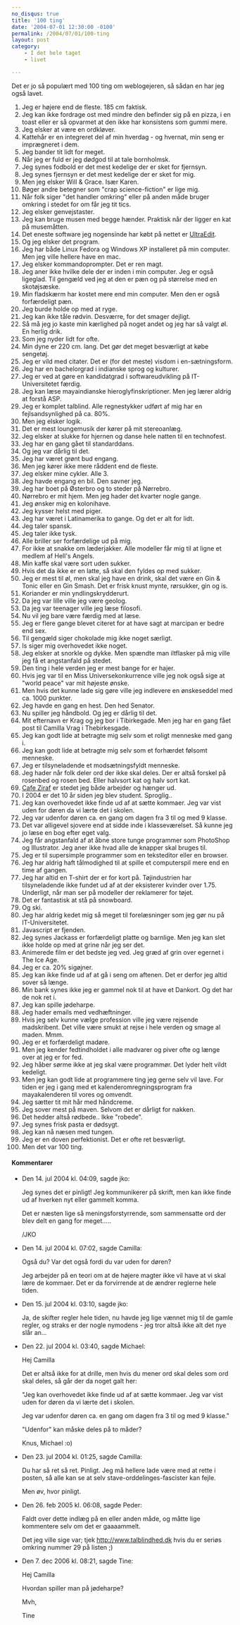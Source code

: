 ```yaml
---
no_disqus: true
title: '100 ting'
date: '2004-07-01 12:30:00 -0100'
permalink: /2004/07/01/100-ting
layout: post
category:
    - I det hele taget
    - livet

---
```

Det er jo så populært med 100 ting om weblogejeren, så sådan en har jeg også lavet.

1. Jeg er højere end de fleste. 185 cm faktisk.
2. Jeg kan ikke fordrage ost med mindre den befinder sig på en pizza, i en toast eller er så opvarmet at den ikke har konsistens som gummi mere.
3. Jeg elsker at være en ordkløver.
4. Kattehår er en integreret del af min hverdag - og hvernat, min seng er imprægneret i dem.
5. Jeg bander tit lidt for meget.
6. Når jeg er fuld er jeg dødgod til at tale bornholmsk.
7. Jeg synes fodbold er det mest kedelige der er sket for fjernsyn.
8. Jeg synes fjernsyn er det mest kedelige der er sket for mig.
9. Men jeg elsker Will & Grace. Især Karen.
10. Bøger andre betegner som "crap science-fiction" er lige mig.
11. Når folk siger "det handler omkring" eller på anden måde bruger omkring i stedet for om får jeg tit tics.
12. Jeg elsker genvejstaster.
13. Jeg kan bruge musen med begge hænder. Praktisk når der ligger en kat på musemåtten.
14. Det eneste software jeg nogensinde har købt på nettet er [UltraEdit](http://www.ultraedit.com).
15. Og jeg elsker det program.
16. Jeg har både Linux Fedora og Windows XP installeret på min computer. Men jeg ville hellere have en mac.
17. Jeg elsker kommandoprompter. Det er ren magt.
18. Jeg aner ikke hvilke dele der er inden i min computer. Jeg er også ligeglad. Til gengæld ved jeg at den er pæn og på størrelse med en skotøjsæske.
19. Min fladskærm har kostet mere end min computer. Men den er også forfærdeligt pæn.
20. Jeg burde holde op med at ryge.
21. Jeg kan ikke tåle rødvin. Desværre, for det smager dejligt.
22. Så må jeg jo kaste min kærlighed på noget andet og jeg har så valgt øl. En herlig drik.
23. Som jeg nyder lidt for ofte.
24. Min dyne er 220 cm. lang. Det gør det meget besværligt at købe sengetøj.
25. Jeg er vild med citater. Det er (for det meste) visdom i en-sætningsform.
26. Jeg har en bachelorgrad i indianske sprog og kulturer.
27. Jeg er ved at gøre en kandidatgrad i softwareudvikling på IT-Universitetet færdig.
28. Jeg kan læse mayaindianske hieroglyfinskriptioner. Men jeg lærer aldrig at forstå ASP.
29. Jeg er komplet talblind. Alle regnestykker udført af mig har en fejlsandsynlighed på ca. 80%.
30. Men jeg elsker logik.
31. Det er mest loungemusik der kører på mit stereoanlæg.
32. Jeg elsker at slukke for hjernen og danse hele natten til en technofest.
33. Jeg har en gang gået til standarddans.
34. Og jeg var dårlig til det.
35. Jeg har været grønt bud engang.
36. Men jeg kører ikke mere råddent end de fleste.
37. Jeg elsker mine cykler. Alle 3.
38. Jeg havde engang en bil. Den savner jeg.
39. Jeg har boet på Østerbro og to steder på Nørrebro.
40. Nørrebro er mit hjem. Men jeg hader det kvarter nogle gange.
41. Jeg ønsker mig en kolonihave.
42. Jeg kysser helst med piger.
43. Jeg har været i Latinamerika to gange. Og det er alt for lidt.
44. Jeg taler spansk.
45. Jeg taler ikke tysk.
46. Alle briller ser forfærdelige ud på mig.
47. For ikke at snakke om læderjakker. Alle modeller får mig til at ligne et medlem af Hell's Angels.
48. Min kaffe skal være sort uden sukker.
49. Hvis det da ikke er en latte, så skal den fyldes op med sukker.
50. Jeg er mest til øl, men skal jeg have en drink, skal det være en Gin & Tonic eller en Gin Smash. Det er frisk knust mynte, rørsukker, gin og is.
51. Koriander er min yndlingskrydderurt.
52. Da jeg var lille ville jeg være geolog.
53. Da jeg var teenager ville jeg læse filosofi.
54. Nu vil jeg bare være færdig med at læse.
55. Jeg er flere gange blevet citeret for at have sagt at marcipan er bedre end sex.
56. Til gengæld siger chokolade mig ikke noget særligt.
57. Is siger mig overhovedet ikke noget.
58. Jeg elsker at snorkle og dykke. Men spændte man iltflasker på mig ville jeg få et angstanfald på stedet.
59. Den ting i hele verden jeg er mest bange for er hajer.
60. Hvis jeg var til en Miss Universekonkurrence ville jeg nok også sige at "world peace" var mit højeste ønske.
61. Men hvis det kunne lade sig gøre ville jeg indlevere en ønskeseddel med ca. 1000 punkter.
62. Jeg havde en gang en hest. Den hed Senator.
63. Nu spiller jeg håndbold. Og jeg er dårlig til det.
64. Mit efternavn er Krag og jeg bor i Tibirkegade. Men jeg har en gang fået post til Camilla Vrag i Thebirkesgade.
65. Jeg kan godt lide at betragte mig selv som et roligt menneske med gang i.
66. Jeg kan godt lide at betragte mig selv som et forhærdet følsomt menneske.
67. Jeg er tilsyneladende et modsætningsfyldt menneske.
68. Jeg hader når folk deler ord der ikke skal deles. Der er altså forskel på rosenbed og rosen bed. Eller halvsort kat og halv sort kat.
69. [Cafe Ziraf](http://www.cafe-ziraf.dk) er stedet jeg både arbejder og hænger ud.
70. I 2004 er det 10 år siden jeg blev student. Sproglig..
71. Jeg kan overhovedet ikke finde ud af at sætte kommaer. Jeg var vist uden for døren da vi lærte det i skolen.
72. Jeg var udenfor døren ca. en gang om dagen fra 3 til og med 9 klasse.
73. Det var alligevel sjovere end at sidde inde i klasseværelset. Så kunne jeg jo læse en bog efter eget valg.
74. Jeg får angstanfald af at åbne store tunge programmer som PhotoShop og Illustrator. Jeg aner ikke hvad alle de knapper skal bruges til.
75. Jeg er til supersimple programmer som en teksteditor eller en browser.
76. Jeg har aldrig haft tålmodighed til at spille et computerspil mere end en time af gangen.
77. Jeg har altid en T-shirt der er for kort på. Tøjindustrien har tilsyneladende ikke fundet ud af at der eksisterer kvinder over 1.75. Underligt, når man ser på modeller der reklamerer for tøjet.
78. Det er fantastisk at stå på snowboard.
79. Og ski.
80. Jeg har aldrig kedet mig så meget til forelæsninger som jeg gør nu på IT-Universitetet.
81. Javascript er fjenden.
82. Jeg synes Jackass er forfærdeligt platte og barnlige. Men jeg kan slet ikke holde op med at grine når jeg ser det.
83. Animerede film er det bedste jeg ved. Jeg græd af grin over egernet i The Ice Age.
84. Jeg er ca. 20% sigøjner.
85. Jeg kan ikke finde ud af at gå i seng om aftenen. Det er derfor jeg altid sover så længe.
86. Min bank synes ikke jeg er gammel nok til at have et Dankort. Og det har de nok ret i.
87. Jeg kan spille jødeharpe.
88. Jeg hader emails med vedhæftninger.
89. Hvis jeg selv kunne vælge profession ville jeg være rejsende madskribent. Det ville være smukt at rejse i hele verden og smage al maden. Mmm.
90. Jeg er et forfærdeligt madøre.
91. Men jeg kender fedtindholdet i alle madvarer og piver ofte og længe over at jeg er for fed.
92. Jeg håber sørme ikke at jeg skal være programmør. Det lyder helt vildt kedeligt.
93. Men jeg kan godt lide at programmere ting jeg gerne selv vil lave. For tiden er jeg i gang med et kalenderomregningsprogram fra mayakalenderen til vores og omvendt.
94. Jeg sætter tit mit hår med håndcreme.
95. Jeg sover mest på maven. Selvom det er dårligt for nakken.
96. Det hedder altså rødbede.. Ikke "robede".
97. Jeg synes frisk pasta er dødsygt.
98. Jeg kan nå næsen med tungen.
99. Jeg er en doven perfektionist. Det er ofte ret besværligt.
100. Men det var 100 ting.

<div class="vintage-comments">
<h4>Kommentarer </h4>
<ul class="vintage-comments-list"><li>
<p class="comment-meta">Den <time datetime="2004-07-14T16:09:14+02:00">14. jul 2004 kl.  04:09</time>, sagde jko:</p>
<p>Jeg synes det er pinligt! Jeg kommunikerer på skrift, men kan ikke finde ud af hverken nyt eller gammelt komma.</p>
<p>Det er næsten lige så meningsforstyrrende, som sammensatte ord der blev delt en gang for meget.....</p>
<p>/JKO</p>
</li>
<li>
<p class="comment-meta">Den <time datetime="2004-07-14T19:02:03+02:00">14. jul 2004 kl.  07:02</time>, sagde Camilla:</p>
<p>Også du? Var det også fordi du var uden for døren?</p>
<p>Jeg arbejder på en teori om at de højere magter ikke vil have at vi skal lære de kommaer. Det er da forvirrende at de ændrer reglerne hele tiden.</p>
</li>
<li>
<p class="comment-meta">Den <time datetime="2004-07-15T15:10:02+02:00">15. jul 2004 kl.  03:10</time>, sagde jko:</p>
<p>Ja, de skifter regler hele tiden, nu havde jeg lige vænnet mig til de gamle regler, og straks er der nogle nymodens - jeg tror altså ikke alt det nye slår an...</p>
</li>
<li>
<p class="comment-meta">Den <time datetime="2004-07-22T15:40:14+02:00">22. jul 2004 kl.  03:40</time>, sagde Michael:</p>
<p>Hej Camilla</p>
<p>Det er altså ikke for at drille, men hvis du mener ord skal deles som ord skal deles, så går der da noget galt her:</p>
<p>"Jeg kan overhovedet ikke finde ud af at sætte kommaer. Jeg var vist uden for døren da vi lærte det i skolen.</p>
<p>Jeg var udenfor døren ca. en gang om dagen fra 3 til og med 9 klasse."</p>
<p>"Udenfor" kan måske deles på to måder?</p>
<p>Knus, Michael :o)</p>
</li>
<li>
<p class="comment-meta">Den <time datetime="2004-07-23T13:25:57+02:00">23. jul 2004 kl.  01:25</time>, sagde Camilla:</p>
<p>Du har så ret så ret. Pinligt. Jeg må hellere lade være med at rette i posten, så alle kan se at selv stave-orddelinges-fascister kan fejle.</p>
<p>Men øv, hvor pinligt.</p>
</li>
<li>
<p class="comment-meta">Den <time datetime="2005-02-26T18:08:44+01:00">26. feb 2005 kl.  06:08</time>, sagde Peder:</p>
<p>Faldt over dette indlæg på en eller anden måde, og måtte lige kommentere selv om det er gaaaammelt.</p>
<p>Det jeg ville sige var; tjek <a href="http://www.talblindhed.dk">http://www.talblindhed.dk</a> hvis du er seriøs omkring nummer 29 på listen ;)</p>
</li>
<li>
<p class="comment-meta">Den <time datetime="2006-12-07T20:21:53+01:00">7. dec 2006 kl.  08:21</time>, sagde Tine:</p>
<p>Hej Camilla</p>
<p>Hvordan spiller man på jødeharpe?</p>
<p>Mvh,</p>
<p>Tine</p>
</li>
</ul>
</div>
